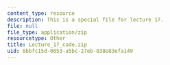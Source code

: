 ```yaml
---
content_type: resource
description: This is a special file for lecture 17.
file: null
file_type: application/zip
resourcetype: Other
title: Lecture_17_code.zip
uid: 8bbfc15d-0053-a5bc-27eb-838e83efa149
---
```

